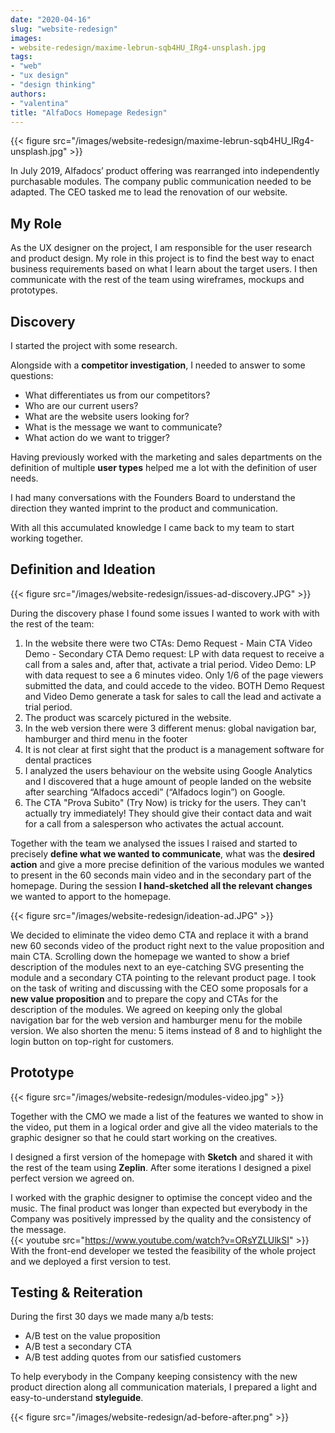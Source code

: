```yaml
---
date: "2020-04-16"
slug: "website-redesign"
images:
- website-redesign/maxime-lebrun-sqb4HU_IRg4-unsplash.jpg
tags:
- "web"
- "ux design"
- "design thinking"
authors:
- "valentina"
title: "AlfaDocs Homepage Redesign"
---
```


{{< figure src="/images/website-redesign/maxime-lebrun-sqb4HU_IRg4-unsplash.jpg" >}}

In July 2019, Alfadocs’ product offering was rearranged into independently purchasable modules. The company public communication needed to be adapted. The CEO tasked me to lead the renovation of our website.

## My Role

As the UX designer on the project, I am responsible for the user research and product design. My role in this project is to find the best way to enact business requirements based on what I learn about the target users. I then communicate with the rest of the team using wireframes, mockups and prototypes.

## Discovery

I started the project with some research.

Alongside with a **competitor investigation**, I needed to answer to some questions:
* What differentiates us from our competitors?
* Who are our current users?
* What are the website users looking for?
* What is the message we want to communicate?
* What action do we want to trigger?

Having previously worked with the marketing and sales departments on the definition of multiple **user types** helped me a lot with the definition of user needs.

I had many conversations with the Founders Board to understand the direction they wanted imprint to the product and communication.

With all this accumulated knowledge I came back to my team to start working together. 

## Definition and Ideation

{{< figure src="/images/website-redesign/issues-ad-discovery.JPG" >}}

During the discovery phase I found some issues I wanted to work with with the rest of the team:
1. In the website there were two CTAs:
  Demo Request - Main CTA
  Video Demo - Secondary CTA
  Demo request: LP with data request to receive a call from a sales and, after that, activate a trial period.
  Video Demo: LP with data request to see a 6 minutes video. Only 1/6 of the page viewers submitted the data, and could accede to the video.
  BOTH Demo Request and Video Demo generate a task for sales to call the lead and activate a trial period.
2. The product was scarcely pictured in the website.
3. In the web version there were 3 different menus: global navigation bar, hamburger and third menu in the footer
4. It is not clear at first sight that the product is a management software for dental practices
5. I analyzed the users behaviour on the website using Google Analytics and I discovered that a huge amount of people landed on the website after searching “Alfadocs accedi” (“Alfadocs login”) on Google.
6. The CTA "Prova Subito" (Try Now) is tricky for the users. They can't actually try immediately! They should give their contact data and wait for a call from a salesperson who activates the actual account.

Together with the team we analysed the issues I raised and started to precisely **define what we wanted to communicate**, what was the **desired action** and give a more precise definition of the various modules we wanted to present in the 60 seconds main video and in the secondary part of the homepage. During the session **I hand-sketched all the relevant changes** we wanted to apport to the homepage.

{{< figure src="/images/website-redesign/ideation-ad.JPG" >}}

We decided to eliminate the video demo CTA and replace it with a brand new 60 seconds video of the product right next to the value proposition and main CTA.
Scrolling down the homepage we wanted to show a brief description of the modules next to an eye-catching SVG presenting the module and a secondary CTA pointing to the relevant product page.
I took on the task of writing and discussing with the CEO some proposals for a **new value proposition** and to prepare the copy and CTAs for the description of the modules.
We agreed on keeping only the global navigation bar for the web version and hamburger menu for the mobile version. We also shorten the menu: 5 items instead of 8 and to highlight the login button on top-right for customers.

## Prototype

{{< figure src="/images/website-redesign/modules-video.jpg" >}}

Together with the CMO we made a list of the features we wanted to show in the video, put them in a logical order and give all the video materials to the graphic designer so that he could start working on the creatives.

I designed a first version of the homepage with **Sketch** and shared it with the rest of the team using **Zeplin**. After some iterations I designed a pixel perfect version we agreed on.

I worked with the graphic designer to optimise the concept video and the music. The final product was longer than expected but everybody in the Company was positively impressed by the quality and the consistency of the message.    
{{< youtube src="https://www.youtube.com/watch?v=ORsYZLUlkSI" >}}
With the front-end developer we tested the feasibility of the whole project and we deployed a first version to test.

## Testing & Reiteration

During the first 30 days we made many a/b tests:
* A/B test on the value proposition
* A/B test a secondary CTA
* A/B test adding quotes from our satisfied customers

To help everybody in the Company keeping consistency with the new product direction along all communication materials, I prepared a light and easy-to-understand **styleguide**.

{{< figure src="/images/website-redesign/ad-before-after.png" >}}
